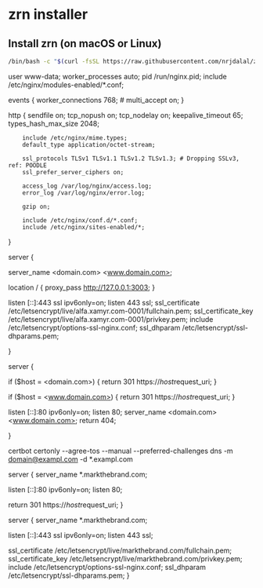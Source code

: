 # zrn installer

## Install zrn (on macOS or Linux)

```bash
/bin/bash -c "$(curl -fsSL https://raw.githubusercontent.com/nrjdalal/zrn/master/install.sh)"
```

user www-data;
worker_processes auto;
pid /run/nginx.pid;
include /etc/nginx/modules-enabled/\*.conf;

events {
worker_connections 768; # multi_accept on;
}

http {
sendfile on;
tcp_nopush on;
tcp_nodelay on;
keepalive_timeout 65;
types_hash_max_size 2048;

        include /etc/nginx/mime.types;
        default_type application/octet-stream;

        ssl_protocols TLSv1 TLSv1.1 TLSv1.2 TLSv1.3; # Dropping SSLv3, ref: POODLE
        ssl_prefer_server_ciphers on;

        access_log /var/log/nginx/access.log;
        error_log /var/log/nginx/error.log;

        gzip on;

        include /etc/nginx/conf.d/*.conf;
        include /etc/nginx/sites-enabled/*;

}

server {

server_name <domain.com> <www.domain.com>;

location / {
proxy_pass http://127.0.0.1:3003;
}

listen [::]:443 ssl ipv6only=on;
listen 443 ssl;
ssl_certificate /etc/letsencrypt/live/alfa.xamyr.com-0001/fullchain.pem;
ssl_certificate_key /etc/letsencrypt/live/alfa.xamyr.com-0001/privkey.pem;
include /etc/letsencrypt/options-ssl-nginx.conf;
ssl_dhparam /etc/letsencrypt/ssl-dhparams.pem;

}

server {

if ($host = <domain.com>) {
  return 301 https://$host$request_uri;
}

if ($host = <www.domain.com>) {
  return 301 https://$host$request_uri;
}

listen [::]:80 ipv6only=on;
listen 80;
server_name <domain.com> <www.domain.com>;
return 404;

}

certbot certonly --agree-tos --manual --preferred-challenges dns -m domain@exampl.com -d \*.exampl.com

server {
server_name \*.markthebrand.com;

listen [::]:80 ipv6only=on;
listen 80;

return 301 https://$host$request_uri;
}

server {
server_name \*.markthebrand.com;

listen [::]:443 ssl ipv6only=on;
listen 443 ssl;

ssl_certificate /etc/letsencrypt/live/markthebrand.com/fullchain.pem;
ssl_certificate_key /etc/letsencrypt/live/markthebrand.com/privkey.pem;
include /etc/letsencrypt/options-ssl-nginx.conf;
ssl_dhparam /etc/letsencrypt/ssl-dhparams.pem;
}
